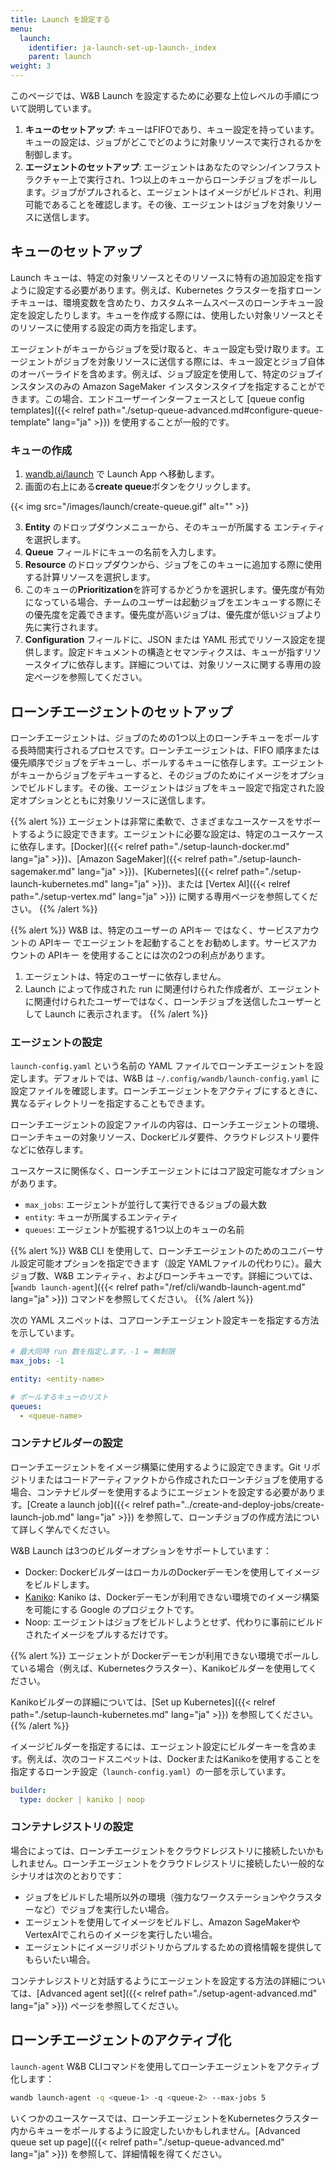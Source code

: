 ```yaml
---
title: Launch を設定する
menu:
  launch:
    identifier: ja-launch-set-up-launch-_index
    parent: launch
weight: 3
---
```


このページでは、W&B Launch を設定するために必要な上位レベルの手順について説明しています。

1. **キューのセットアップ**: キューはFIFOであり、キュー設定を持っています。キューの設定は、ジョブがどこでどのように対象リソースで実行されるかを制御します。
2. **エージェントのセットアップ**: エージェントはあなたのマシン/インフラストラクチャー上で実行され、1つ以上のキューからローンチジョブをポールします。ジョブがプルされると、エージェントはイメージがビルドされ、利用可能であることを確認します。その後、エージェントはジョブを対象リソースに送信します。

## キューのセットアップ
Launch キューは、特定の対象リソースとそのリソースに特有の追加設定を指すように設定する必要があります。例えば、Kubernetes クラスターを指すローンチキューは、環境変数を含めたり、カスタムネームスペースのローンチキュー設定を設定したりします。キューを作成する際には、使用したい対象リソースとそのリソースに使用する設定の両方を指定します。

エージェントがキューからジョブを受け取ると、キュー設定も受け取ります。エージェントがジョブを対象リソースに送信する際には、キュー設定とジョブ自体のオーバーライドを含めます。例えば、ジョブ設定を使用して、特定のジョブインスタンスのみの Amazon SageMaker インスタンスタイプを指定することができます。この場合、エンドユーザーインターフェースとして [queue config templates]({{< relref path="./setup-queue-advanced.md#configure-queue-template" lang="ja" >}}) を使用することが一般的です。

### キューの作成
1. [wandb.ai/launch](https://wandb.ai/launch) で Launch App へ移動します。
2. 画面の右上にある**create queue**ボタンをクリックします。

{{< img src="/images/launch/create-queue.gif" alt="" >}}

3. **Entity** のドロップダウンメニューから、そのキューが所属する エンティティ を選択します。
4. **Queue** フィールドにキューの名前を入力します。
5. **Resource** のドロップダウンから、ジョブをこのキューに追加する際に使用する計算リソースを選択します。
6. このキューの**Prioritization**を許可するかどうかを選択します。優先度が有効になっている場合、チームのユーザーは起動ジョブをエンキューする際にその優先度を定義できます。優先度が高いジョブは、優先度が低いジョブより先に実行されます。
7. **Configuration** フィールドに、JSON または YAML 形式でリソース設定を提供します。設定ドキュメントの構造とセマンティクスは、キューが指すリソースタイプに依存します。詳細については、対象リソースに関する専用の設定ページを参照してください。

## ローンチエージェントのセットアップ
ローンチエージェントは、ジョブのための1つ以上のローンチキューをポールする長時間実行されるプロセスです。ローンチエージェントは、FIFO 順序または優先順序でジョブをデキューし、ポールするキューに依存します。エージェントがキューからジョブをデキューすると、そのジョブのためにイメージをオプションでビルドします。その後、エージェントはジョブをキュー設定で指定された設定オプションとともに対象リソースに送信します。

{{% alert %}}
エージェントは非常に柔軟で、さまざまなユースケースをサポートするように設定できます。エージェントに必要な設定は、特定のユースケースに依存します。[Docker]({{< relref path="./setup-launch-docker.md" lang="ja" >}})、[Amazon SageMaker]({{< relref path="./setup-launch-sagemaker.md" lang="ja" >}})、[Kubernetes]({{< relref path="./setup-launch-kubernetes.md" lang="ja" >}})、または [Vertex AI]({{< relref path="./setup-vertex.md" lang="ja" >}}) に関する専用ページを参照してください。
{{% /alert %}}

{{% alert %}}
W&B は、特定のユーザーの APIキー ではなく、サービスアカウントの APIキー でエージェントを起動することをお勧めします。サービスアカウントの APIキー を使用することには次の2つの利点があります。
1. エージェントは、特定のユーザーに依存しません。
2. Launch によって作成された run に関連付けられた作成者が、エージェントに関連付けられたユーザーではなく、ローンチジョブを送信したユーザーとして Launch に表示されます。
{{% /alert %}}

### エージェントの設定
`launch-config.yaml` という名前の YAML ファイルでローンチエージェントを設定します。デフォルトでは、W&B は `~/.config/wandb/launch-config.yaml` に設定ファイルを確認します。ローンチエージェントをアクティブにするときに、異なるディレクトリーを指定することもできます。

ローンチエージェントの設定ファイルの内容は、ローンチエージェントの環境、ローンチキューの対象リソース、Dockerビルダ要件、クラウドレジストリ要件などに依存します。

ユースケースに関係なく、ローンチエージェントにはコア設定可能なオプションがあります。
* `max_jobs`: エージェントが並行して実行できるジョブの最大数
* `entity`: キューが所属するエンティティ
* `queues`: エージェントが監視する1つ以上のキューの名前

{{% alert %}}
W&B CLI を使用して、ローンチエージェントのためのユニバーサル設定可能オプションを指定できます（設定 YAMLファイルの代わりに）。最大ジョブ数、W&B エンティティ、およびローンチキューです。詳細については、[`wandb launch-agent`]({{< relref path="/ref/cli/wandb-launch-agent.md" lang="ja" >}}) コマンドを参照してください。
{{% /alert %}}

次の YAML スニペットは、コアローンチエージェント設定キーを指定する方法を示しています。

```yaml title="launch-config.yaml"
# 最大同時 run 数を指定します。-1 = 無制限
max_jobs: -1

entity: <entity-name>

# ポールするキューのリスト
queues:
  - <queue-name>
```

### コンテナビルダーの設定
ローンチエージェントをイメージ構築に使用するように設定できます。Git リポジトリまたはコードアーティファクトから作成されたローンチジョブを使用する場合、コンテナビルダーを使用するようにエージェントを設定する必要があります。[Create a launch job]({{< relref path="../create-and-deploy-jobs/create-launch-job.md" lang="ja" >}}) を参照して、ローンチジョブの作成方法について詳しく学んでください。

W&B Launch は3つのビルダーオプションをサポートしています：

* Docker: DockerビルダーはローカルのDockerデーモンを使用してイメージをビルドします。
* [Kaniko](https://github.com/GoogleContainerTools/kaniko): Kaniko は、Dockerデーモンが利用できない環境でのイメージ構築を可能にする Google のプロジェクトです。
* Noop: エージェントはジョブをビルドしようとせず、代わりに事前にビルドされたイメージをプルするだけです。

{{% alert %}}
エージェントが Dockerデーモンが利用できない環境でポールしている場合（例えば、Kubernetesクラスター）、Kanikoビルダーを使用してください。

Kanikoビルダーの詳細については、[Set up Kubernetes]({{< relref path="./setup-launch-kubernetes.md" lang="ja" >}}) を参照してください。
{{% /alert %}}

イメージビルダーを指定するには、エージェント設定にビルダーキーを含めます。例えば、次のコードスニペットは、DockerまたはKanikoを使用することを指定するローンチ設定（`launch-config.yaml`）の一部を示しています。

```yaml title="launch-config.yaml"
builder:
  type: docker | kaniko | noop
```

### コンテナレジストリの設定
場合によっては、ローンチエージェントをクラウドレジストリに接続したいかもしれません。ローンチエージェントをクラウドレジストリに接続したい一般的なシナリオは次のとおりです：

* ジョブをビルドした場所以外の環境（強力なワークステーションやクラスターなど）でジョブを実行したい場合。
* エージェントを使用してイメージをビルドし、Amazon SageMakerやVertexAIでこれらのイメージを実行したい場合。
* エージェントにイメージリポジトリからプルするための資格情報を提供してもらいたい場合。

コンテナレジストリと対話するようにエージェントを設定する方法の詳細については、[Advanced agent set]({{< relref path="./setup-agent-advanced.md" lang="ja" >}}) ページを参照してください。

## ローンチエージェントのアクティブ化
`launch-agent` W&B CLIコマンドを使用してローンチエージェントをアクティブ化します：

```bash
wandb launch-agent -q <queue-1> -q <queue-2> --max-jobs 5
```

いくつかのユースケースでは、ローンチエージェントをKubernetesクラスター内からキューをポールするように設定したいかもしれません。[Advanced queue set up page]({{< relref path="./setup-queue-advanced.md" lang="ja" >}}) を参照して、詳細情報を得てください。